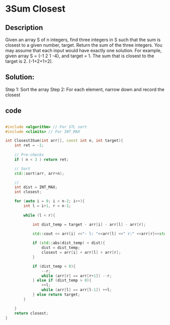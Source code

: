 # 3Sum Closest

## Description

Given an array S of n integers, find three integers in S such that the sum is closest to a given number, target. Return the sum of the three integers. You may assume that each input would have exactly one solution.
For example, given array S = {-1 2 1 -4}, and target = 1. The sum that is closest to the target is 2. (-1+2+1=2).


## Solution:
Step 1: Sort the array
Step 2: For each element, narrow down and record the closest

## code

```cpp

#include <algorithm> // For STL sort
#include <climits> // For INT_MAX

int Closest3Sum(int arr[], const int n, int target){
	int ret = -1;
	
	// Pre-checks
	if ( n < 3 ) return ret;

	// Sort
	std::sort(arr, arr+n);

	//
	int dist = INT_MAX;
	int closest;

	for (auto i = 0; i < n-2; i++){
		int l = i+1, r = n-1;
		
		while (l < r){

			int dist_temp = target - arr[i] - arr[l] - arr[r];
			
			std::cout << arr[i] <<"- l: "<<arr[l] <<" r:" <<arr[r]<<std::endl;

			if (std::abs(dist_temp) < dist){
				dist = dist_temp;
				closest = arr[i] + arr[l] + arr[r];
			}

			if (dist_temp < 0){
				--r;
				while (arr[r] == arr[r+1]) --r;
			} else if (dist_temp > 0){
				++l;
				while (arr[l] == arr[l-1]) ++l;
			} else return target;
		}

	}
	return closest;
}
```
